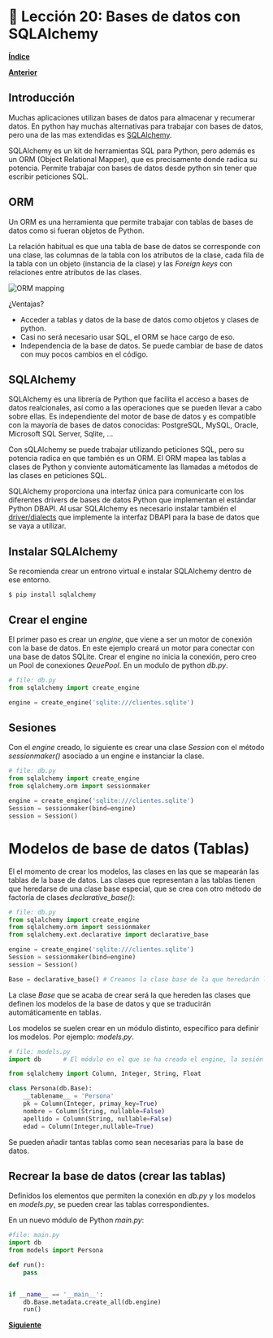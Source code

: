 # 📗 Lección 20: Bases de datos con SQLAlchemy

**[Índice](../README.md)**

**[Anterior](../19_Objetos/README.md)**

## Introducción

Muchas aplicaciones utilizan bases de datos para almacenar y recumerar datos. En python hay muchas alternativas para trabajar con bases de datos, pero una de las mas extendidas es [SQLAlchemy](https://www.sqlalchemy.org/).

SQLAlchemy es un kit de herramientas SQL para Python, pero además es un ORM (Object Relational Mapper), que es precisamente donde radica su potencia. Permite trabajar con bases de datos desde python sin tener que escribir peticiones SQL.

## ORM

Un ORM es una herramienta que permite trabajar con tablas de bases de datos como si fueran objetos de Python.

La relación habitual es que una tabla de base de datos se corresponde con una clase, las columnas de la tabla con los atributos de la clase, cada fila de la tabla con un objeto (instancia de la clase) y las *Foreign keys* con relaciones entre atributos de las clases.

![ORM mapping](https://www.fullstackpython.com/img/visuals/orms-bridge.png)

¿Ventajas?
- Acceder a tablas y datos de la base de datos como objetos y clases de python.
- Casi no será necesario usar SQL, el ORM se hace cargo de eso.
- Independencia de la base de datos. Se puede cambiar de base de datos con muy pocos cambios en el código.

## SQLAlchemy

SQLAlchemy es una librería de Python que facilita el acceso a bases de datos realcionales, así como a las operaciones que se pueden llevar a cabo sobre ellas. Es independiente del motor de base de datos y es compatible con la mayoría de bases de datos conocidas: PostgreSQL, MySQL, Oracle, Microsoft SQL Server, Sqlite, …

Con sQLAlchemy se puede trabajar utilizando peticiones SQL, pero su potencia radica en que también es un ORM. El ORM mapea las tablas a clases de Python y conviente automáticamente las llamadas a métodos de las clases en peticiones SQL.

SQLAlchemy proporciona una interfaz única para comunicarte con los diferentes drivers de bases de datos Python que implementan el estándar Python DBAPI. Al usar SQLAlchemy es necesario instalar también el [driver/dialects](https://docs.sqlalchemy.org/en/20/dialects/index.html) que implemente la interfaz DBAPI para la base de datos que se vaya a utilizar.

## Instalar SQLAlchemy

Se recomienda crear un entrono virtual e instalar SQLAlchemy dentro de ese entorno.

```console
$ pip install sqlalchemy
```

## Crear el engine

El primer paso es crear un *engine*, que viene a ser un motor de conexión con la base de datos. En este ejemplo creará un motor para conectar con una base de datos SQLite. Crear el engine no inicia la conexión, pero creo un Pool de conexiones *QeuePool*. En un modulo de python *db.py*.

```python
# file: db.py
from sqlalchemy import create_engine

engine = create_engine('sqlite:///clientes.sqlite')
```

## Sesiones

Con el *engine* creado, lo siguiente es crear una clase *Session* con el método *sessionmaker()* asociado a un engine e instanciar la clase.

```python
# file: db.py
from sqlalchemy import create_engine
from sqlalchemy.orm import sessionmaker

engine = create_engine('sqlite:///clientes.sqlite')
Session = sessionmaker(bind=engine)
session = Session()
```

# Modelos de base de datos (Tablas)

El el momento de crear los modelos, las clases en las que se mapearán las tablas de la base de datos.  Las clases que representan a las tablas tienen que heredarse de una clase base especial, que se crea con otro método de factoría de clases *declarative_base()*:

```python
# file: db.py
from sqlalchemy import create_engine
from sqlalchemy.orm import sessionmaker
from sqlalchemy.ext.declarative import declarative_base

engine = create_engine('sqlite:///clientes.sqlite')
Session = sessionmaker(bind=engine)
session = Session()

Base = declarative_base() # Creamos la clase base de la que heredarán los modelos
```

La clase *Base* que se acaba de crear será la que hereden las clases que definen los modelos de la base de datos y que se traducirán automáticamente en tablas.

Los modelos se suelen crear en un módulo distinto, específico para definir los modelos. Por ejemplo: *models.py*.

```python
# file: models.py
import db      # El módulo en el que se ha creado el engine, la sesión y la clase Base

from sqlalchemy import Column, Integer, String, Float

class Persona(db.Base):
    __tablename__ = 'Persona'
    pk = Column(Integer, primay_key=True)
    nombre = Column(String, nullable=False)
    apellido = Column(String, nullable=False)
    edad = Column(Integer,nullable=True)
```

Se pueden añadir tantas tablas como sean necesarias para la base de datos.

## Recrear la base de datos (crear las tablas)

Definidos los elementos que permiten la conexión en *db.py* y los modelos en *models.py*, se pueden crear las tablas correspondientes.

En un nuevo módulo de Python *main.py*:

```python
#file: main.py
import db
from models import Persona

def run():
    pass


if __name__ == '__main__':
    db.Base.metadata.create_all(db.engine)
    run()
 ```



**[Siguiente](../20_BBDD_ORM/README.md)**




